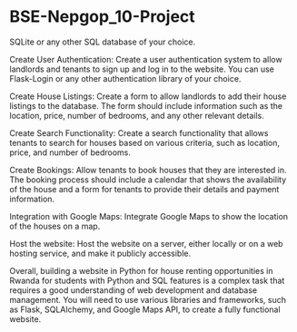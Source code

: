 # BSE-Nepgop_10-Project
SQLite or any other SQL database of your choice.

Create User Authentication: Create a user authentication system to allow landlords and tenants to sign up and log in to the website. You can use Flask-Login or any other authentication library of your choice.

Create House Listings: Create a form to allow landlords to add their house listings to the database. The form should include information such as the location, price, number of bedrooms, and any other relevant details.

Create Search Functionality: Create a search functionality that allows tenants to search for houses based on various criteria, such as location, price, and number of bedrooms.

Create Bookings: Allow tenants to book houses that they are interested in. The booking process should include a calendar that shows the availability of the house and a form for tenants to provide their details and payment information.

Integration with Google Maps: Integrate Google Maps to show the location of the houses on a map.

Host the website: Host the website on a server, either locally or on a web hosting service, and make it publicly accessible.

Overall, building a website in Python for house renting opportunities in Rwanda for students with Python and SQL features is a complex task that requires a good understanding of web development and database management. You will need to use various libraries and frameworks, such as Flask, SQLAlchemy, and Google Maps API, to create a fully functional website.
